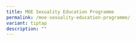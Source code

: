 ```yaml
---
title: MOE Sexuality Education Programme
permalink: /moe-sexuality-education-programme/
variant: tiptap
description: ""
---
```

